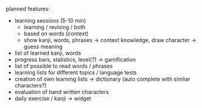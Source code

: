 planned features:

- learning sessions (5-10 min)
   - learning / revising / both
   - based on words (context)
   - show kanji, words, phrases -> context knowledge, draw character -> guess meaning
- list of learned kanji, words
- progress bars, statistics, level(?) -> gamification
- list of possible to read words / phrases
- learning lists for different topics / language tests
- creation of own learning lists -> dictionary (auto complete with simliar characters?)
- evaluation of hand written characters
- daily exercise / kanji -> widget
